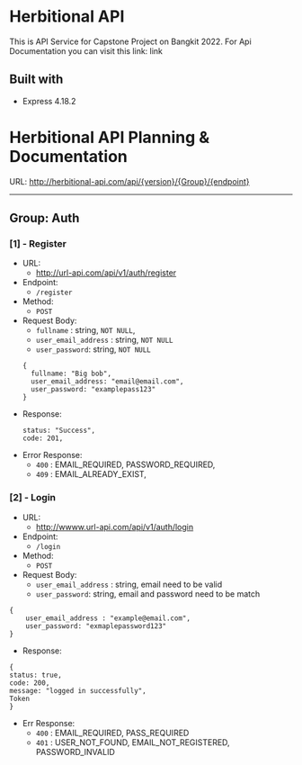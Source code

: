# Herbitional API

This is API Service for Capstone Project on Bangkit 2022. For Api Documentation you can visit this link:
link

## Built with

- Express 4.18.2

# Herbitional API Planning & Documentation

URL: http://herbitional-api.com/api/{version}/{Group}/{endpoint}

---

## Group: Auth

### [1] - Register

- URL:
  - http://url-api.com/api/v1/auth/register
- Endpoint:
  - `/register`
- Method:
  - `POST`
- Request Body:
  - `fullname` : string, `NOT NULL`,
  - `user_email_address` : string, `NOT NULL`
  - `user_password`: string, `NOT NULL`
  ```
  {
    fullname: "Big bob",
    user_email_address: "email@email.com",
    user_password: "examplepass123"
  }
  ```
- Response:
  ```
  status: "Success",
  code: 201,
  ```
- Error Response:
  - `400` : EMAIL_REQUIRED, PASSWORD_REQUIRED,
  - `409` : EMAIL_ALREADY_EXIST,

### [2] - Login

- URL:
  - http://wwww.url-api.com/api/v1/auth/login
- Endpoint:
  - `/login`
- Method:
  - `POST`
- Request Body:
  - `user_email_address` : string, email need to be valid
  - `user_password`: string, email and password need to be match

```
{
    user_email_address : "example@email.com",
    user_password: "exmaplepassword123"
}
```

- Response:

```
{
status: true,
code: 200,
message: "logged in successfully",
Token
}
```

- Err Response:
  - `400` : EMAIL_REQUIRED, PASS_REQUIRED
  - `401` : USER_NOT_FOUND, EMAIL_NOT_REGISTERED, PASSWORD_INVALID
